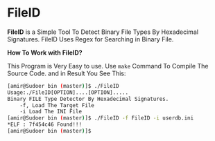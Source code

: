 
# FileID


**FileID** is a Simple Tool To Detect Binary File Types By Hexadecimal Signatures. FileID Uses Regex for Searching in Binary File.

**How To Work with FileID?**

This Program is Very Easy to use.
Use ```make``` Command To Compile The Source Code. and in Result You See This:
```bash
[amir@Sudoer bin (master)]$ ./FileID
Usage:./FileID[OPTION]....[OPTION].....
Binary FILE Type Detector By Hexadecimal Signatures.
	-f, Load The Target File
	-i Load The INI File
[amir@Sudoer bin (master)]$ ./FileID -f FileID -i userdb.ini
*ELF : 7f454c46 Found!!!
[amir@Sudoer bin (master)]$
```
